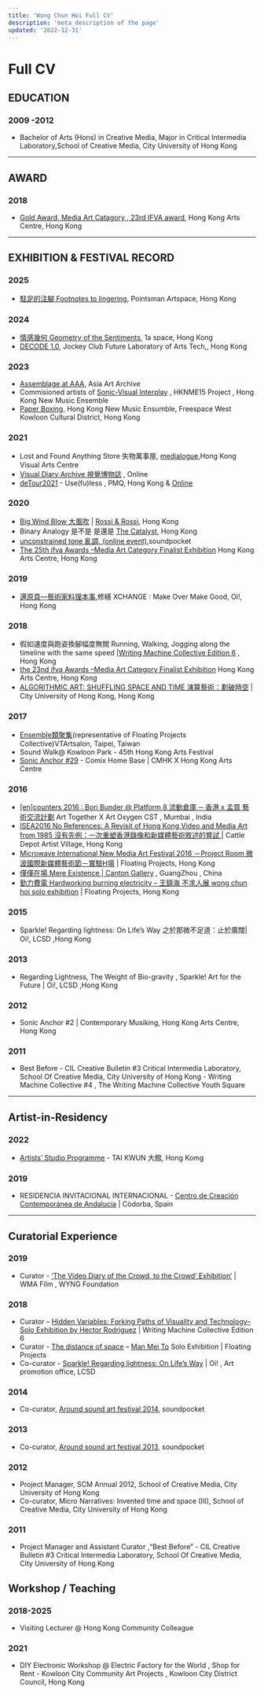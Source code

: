 ```yaml
---
title: 'Wong Chun Hoi Full CV'
description: 'meta description of the page'
updated: '2022-12-31'
---
```


# Full CV



## EDUCATION

### 2009 -2012 
- Bachelor of Arts (Hons) in Creative Media, Major in Critical Intermedia Laboratory,School of Creative Media, City University of Hong Kong

---

## AWARD

### 2018
- [Gold Award, Media Art Catagory , 23rd IFVA award](http://www.ifva.com/page/?id=3hdMvT6RzUc#award-list%7C23%7C5), Hong Kong Arts Centre, Hong Kong

---

## EXHIBITION & FESTIVAL RECORD

### 2025
- [駐足的注腳 Footnotes to lingering](), Pointsman Artspace, Hong Kong

### 2024
- [情感幾何 Geometry of the Sentiments](), 1a space, Hong Kong
- [DECODE 1.0](), Jockey Club Future Laboratory of Arts Tech,, Hong Kong

### 2023
- [Assemblage at AAA](https://aaa.org.hk/en/programmes/programmes/performance-floating-projects-assemblage-at-aaa), Asia Art Archive
- Commisioned artists of [Sonic-Visual Interplay](https://www.hongkongnewmusic.org/nme15projects) , HKNME15 Project , Hong Kong New Music Ensemble
- [Paper Boxing](https://www.hknme.org/events/paper-boxing), Hong Kong New Music Ensumble, Freespace West Kowloon Cultural District, Hong Kong

### 2021 

- Lost and Found Anything Store 失物萬事屋, [medialogue](https://www.lcsd.gov.hk/CE/Museum/APO/en_US/web/apo/lost_and_found_anything_store.html),Hong Kong Visual Arts Centre
- [Visual Diary Archive 視覺博物誌](https://visualdiaryarchive.com/) , Online
- [deTour2021](https://detour.hk/2021/en/) - Use(fu)less , PMQ, Hong Kong & [Online](https://detour.hk/2021/en/exhibition/hardworking-circuit-1/)

### 2020 

- [Big Wind Blow 大風吹](https://www.rossirossi.com/exbhition/big-wind-blows) | [Rossi & Rossi](http://rossirossi.com/), Hong Kong
- Binary Analogy 是不是 是還是 [The Catalyst](https://www.xevarion.org/binary-analogy), Hong Kong
- [unconstrained tone 亂調, (online event)](http://www.soundpocket.org.hk/v2/uncategorized/unconstrained-tone/),soundpocket
- [The 25th ifva Awards –Media Art Category Finalist Exhibition](https://www.ifva.com/page/?langcode=tc&id=ajEDY3DhgWc) Hong Kong Arts Centre, Hong Kong

### 2019

- [還原頁—藝術家料理本事](https://www.facebook.com/xchangemakeovermakegood/photos/pb.107048060656604.-2207520000.1572933025./131881914839885/?type=3&eid=ARD0QUYc1Uc9eZKmHnr4eFCTps_js9_OaEOkYkEhTRYW0s2ZUwG7Uodd7dIy-e0IP4wDiR3gvNczBRlM),修繕 XCHANGE : Make Over Make Good, Oi!, Hong Kong

### 2018

- 假如速度與跑姿換腳幅度無關 Running, Walking, Jogging along the timeline with the same speed |[Writing Machine Collective Edition 6](http://www.writingmachine-collective.net/wordpress/wmc_e6/) , Hong Kong
- [the 23nd ifva Awards –Media Art Category Finalist Exhibition](https://www.ifva.com/page/?langcode=tc&id=WXZjfSDRVl8) Hong Kong Arts Centre, Hong Kong
- [ALGORITHMIC ART: SHUFFLING SPACE AND TIME 演算藝術：劃破時空](https://www.cityu.edu.hk/iscma/exhibition-algorithmic-art-shuffling-space-and-time) | City University of Hong Kong, Hong Kong

### 2017

- [Ensemble類聚集](https://www.vtartsalon.com/exhibition/past-2017/201706-ensemble%E9%A1%9E%E8%81%9A%E9%9B%86)(representative of Floating Projects Collective)VTArtsalon, Taipei, Taiwan
- Sound Walk@ Kowloon Park - 45th Hong Kong Arts Festival
- [Sonic Anchor #29](https://www.cmhk.org/2017/03/15/online-archive-sonic-anchor-29-part-ii-31/) - Comix Home Base | CMHK X Hong Kong Arts Centre

### 2016 
- [[en]counters 2016 : Bori Bunder @ Platform 8 流動倉庫 ─ 香港 x 孟買 藝術交流計劃](http://www.arttogether.org/boribunder.html) Art Together X Art Oxygen CST , Mumbai , India
- [ISEA2016 No References: A Revisit of Hong Kong Video and Media Art from 1985 沒有先例：一次重塑香港錄像和新媒體藝術敘述的嘗試 ](http://isea2016.isea-international.org/no-references-a-revisit-of-hong-kong-video-and-media-art-from-1985/) | Cattle Depot Artist Village, Hong Kong
- [Microwave International New Media Art Festival 2016 －Project Room 微波國際新媒體藝術節－實驗H場](http://www.microwavefest.net/festival2016/ProjectRoom.html) | Floating Projects, Hong Kong
- [僅僅在場 Mere Existence | Canton Gallery](http://www.cantongallery.com.cn/exhibition.php?exhibition=2) , GuangZhou , China
- [勤力費電 Hardworking burning electricity – 王鎮海 不求人展 wong chun hoi solo exhibition](http://floatingprojectscollective.net/events/hardworking-burning-electricity/) | Floating Projects, Hong Kong

### 2015

- Sparkle! Regarding lightness: On Life’s Way 之於那微不足道：止於廣闊| Oi!, LCSD ,Hong Kong

### 2013 

- Regarding Lightness, The Weight of Bio-gravity , Sparkle! Art for the Future | Oi!, LCSD ,Hong Kong

### 2012
- Sonic Anchor #2 | Contemporary Musiking, Hong Kong Arts Centre, Hong Kong

### 2011 

- Best Before - CIL Creative Bulletin #3 Critical Intermedia Laboratory, School Of Creative Media, City University of Hong Kong - Writing Machine Collective #4 , The Writing Machine Collective Youth Square

---

## Artist-in-Residency

### 2022
- [Artists’ Studio Programme](https://www.taikwun.hk/en/programme/detail/artists-studio-programme/768#:~:text=With%20artists%27%20studios%20and%20residency,writers%2C%20educators%2C%20and%20academics.) - TAI KWUN 大館, Hong Komg

### 2019 
- RESIDENCIA INVITACIONAL INTERNACIONAL - [Centro de Creación Contemporánea de Andalucía](http://www.c3a.es/) | Còdorba, Spain

---

## Curatorial Experience

### 2019 
- Curator - [‘The Video Diary of the Crowd, to the Crowd’ Exhibition’](https://wma.hk/news/the-video-diary-of-the-crowd-to-the-crowd-exhibition/) | WMA Film , WYNG Foundation

### 2018 
- Curator – [Hidden Variables: Forking Paths of Visuality and Technology– Solo Exhibition by Hector Rodriguez](http://www.writingmachine-collective.net/wordpress/wmc_e6_p09_hidden-variables_press02/) | Writing Machine Collective Edition 6  
- Curator - [The distance of space](https://www.facebook.com/events/1807951829256276/) – [Man Mei To](https://www.manmeito.com/) Solo Exhibition | Floating Projects 
- Co-curator -  [Sparkle! Regarding lightness: On Life’s Way](*https://www.lcsd.gov.hk/CE/Museum/APO/en_US/web/apo/oyip_sparkle_regarding_lightness.html) | Oi! , Art promotion office, LCSD

### 2014 
- Co-curator, [Around sound art festival 2014](http://www.soundpocket.org.hk/v2/uncategorized/around-sound-art-festival-2014/), soundpocket

### 2013 
- Co-curator, [Around sound art festival 2013](http://www.soundpocket.org.hk/v2/around-sound-art-festival-and-retreat/390/), soundpocket

### 2012
- Project Manager, SCM Annual 2012, School of Creative Media, City University of Hong Kong
- Co-curator, Micro Narratives: Invented time and space (III), School of Creative Media, City University of Hong Kong

### 2011
- Project Manager and Assistant Curator ,“Best Before” - CIL Creative Bulletin #3
Critical Intermedia Laboratory, School Of Creative Media, City University of Hong Kong

## Workshop / Teaching 

### 2018-2025
- Visiting Lecturer @ Hong Kong Community Colleague

### 2021
-  DIY Electronic Workshop @
Electric Factory for the World , Shop for Rent - Kowloon City Community Art Projects , Kowloon City District Council, Hong Kong
